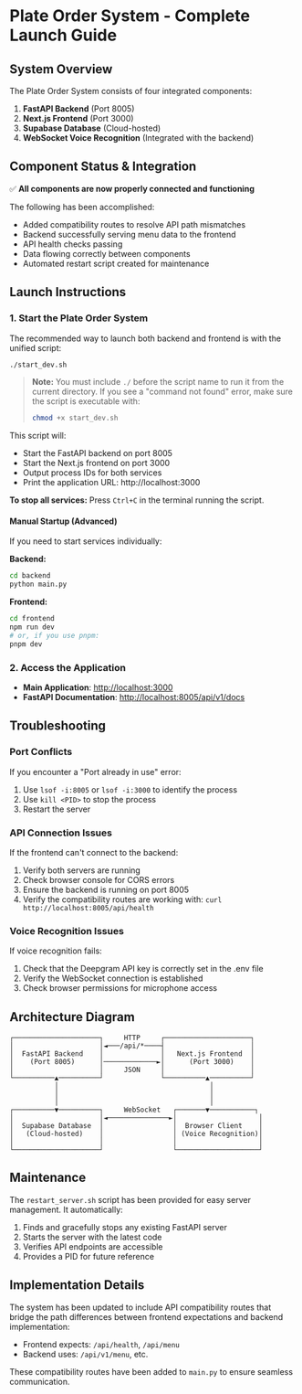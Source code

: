 # Plate Order System - Complete Launch Guide

## System Overview

The Plate Order System consists of four integrated components:

1. **FastAPI Backend** (Port 8005)
2. **Next.js Frontend** (Port 3000)
3. **Supabase Database** (Cloud-hosted)
4. **WebSocket Voice Recognition** (Integrated with the backend)

## Component Status & Integration

✅ **All components are now properly connected and functioning**

The following has been accomplished:
- Added compatibility routes to resolve API path mismatches
- Backend successfully serving menu data to the frontend
- API health checks passing
- Data flowing correctly between components
- Automated restart script created for maintenance

## Launch Instructions

### 1. Start the Plate Order System

The recommended way to launch both backend and frontend is with the unified script:

```bash
./start_dev.sh
```

> **Note:** You must include `./` before the script name to run it from the current directory. If you see a "command not found" error, make sure the script is executable with:
> ```bash
> chmod +x start_dev.sh
> ```

This script will:
- Start the FastAPI backend on port 8005
- Start the Next.js frontend on port 3000
- Output process IDs for both services
- Print the application URL: http://localhost:3000

**To stop all services:** Press `Ctrl+C` in the terminal running the script.

#### Manual Startup (Advanced)

If you need to start services individually:

**Backend:**
```bash
cd backend
python main.py
```

**Frontend:**
```bash
cd frontend
npm run dev
# or, if you use pnpm:
pnpm dev
```

### 2. Access the Application

- **Main Application**: [http://localhost:3000](http://localhost:3000)
- **FastAPI Documentation**: [http://localhost:8005/api/v1/docs](http://localhost:8005/api/v1/docs)

## Troubleshooting

### Port Conflicts

If you encounter a "Port already in use" error:
1. Use `lsof -i:8005` or `lsof -i:3000` to identify the process
2. Use `kill <PID>` to stop the process
3. Restart the server

### API Connection Issues

If the frontend can't connect to the backend:
1. Verify both servers are running
2. Check browser console for CORS errors
3. Ensure the backend is running on port 8005
4. Verify the compatibility routes are working with: `curl http://localhost:8005/api/health`

### Voice Recognition Issues

If voice recognition fails:
1. Check that the Deepgram API key is correctly set in the .env file
2. Verify the WebSocket connection is established
3. Check browser permissions for microphone access

## Architecture Diagram

```
┌─────────────────────┐     HTTP     ┌─────────────────────┐
│                     │◄───/api/*────┤                     │
│  FastAPI Backend    │              │   Next.js Frontend  │
│    (Port 8005)      │─────────────►│      (Port 3000)    │
│                     │     JSON     │                     │
└──────────▲──────────┘              └──────────▲──────────┘
           │                                     │
           │                                     │
           │                                     │
┌──────────▼──────────┐     WebSocket   ┌───────▼───────────┐
│                     │◄───────────────►│                    │
│  Supabase Database  │                 │  Browser Client    │
│   (Cloud-hosted)    │                 │ (Voice Recognition)│
│                     │                 │                    │
└─────────────────────┘                 └────────────────────┘
```

## Maintenance

The `restart_server.sh` script has been provided for easy server management. It automatically:

1. Finds and gracefully stops any existing FastAPI server
2. Starts the server with the latest code
3. Verifies API endpoints are accessible
4. Provides a PID for future reference

## Implementation Details

The system has been updated to include API compatibility routes that bridge the path differences between frontend expectations and backend implementation:

- Frontend expects: `/api/health`, `/api/menu`  
- Backend uses: `/api/v1/menu`, etc.

These compatibility routes have been added to `main.py` to ensure seamless communication.